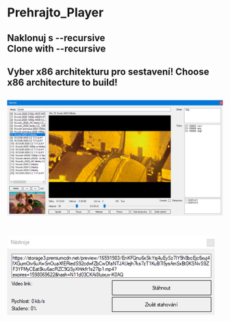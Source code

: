 # Prehrajto_Player
**Naklonuj s --recursive**  
**Clone with --recursive**&nbsp;
-------------------------------------
**Vyber x86 architekturu pro sestavení!**
**Choose x86 architecture to build!**
-------------------------------------
![Hlavní stránka](/Preview/image1.png)&nbsp;
-------------------------------------
![Dialog pro stahování](/Preview/image2.png)
